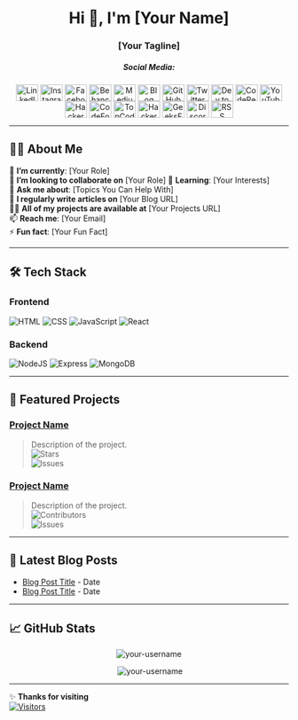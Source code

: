 <!-- Template for README profile github that can replace the placeholders with their own information -->





<h1 align="center">Hi 👋, I'm [Your Name]</h1>
<h3 align="center">[Your Tagline]</h3>

<h5 align="center">Social Media:</h5>      <!-- You can add other Social Media -->

<p align="center">
<a href="https://linkedin.com/in/[YourUsername]" target="blank"><img align="center" src="https://raw.githubusercontent.com/rahuldkjain/github-profile-readme-generator/master/src/images/icons/Social/linked-in-alt.svg" alt="LinkedIn" height="30" width="40" /></a>
  <a href="https://instagram.com/[YourUsername]" target="blank"><img align="center" src="https://raw.githubusercontent.com/rahuldkjain/github-profile-readme-generator/master/src/images/icons/Social/instagram.svg" alt="Instagram" height="30" width="40" /></a>
  <a href="https://facebook.com/[YourUsername]" target="blank"><img align="center" src="https://raw.githubusercontent.com/rahuldkjain/github-profile-readme-generator/master/src/images/icons/Social/facebook.svg" alt="Facebook" height="30" width="40" /></a>
  <a href="https://behance.net/[YourUsername]" target="blank"><img align="center" src="https://raw.githubusercontent.com/rahuldkjain/github-profile-readme-generator/master/src/images/icons/Social/behance.svg" alt="Behance" height="30" width="40" /></a>
  <a href="https://medium.com/@[YourUsername]" target="blank"><img align="center" src="https://raw.githubusercontent.com/rahuldkjain/github-profile-readme-generator/master/src/images/icons/Social/medium.svg" alt="Medium" height="30" width="40" /></a>
  <a href="[YourBlogURL]" target="blank"><img align="center" src="https://raw.githubusercontent.com/rahuldkjain/github-profile-readme-generator/master/src/images/icons/Social/rss.svg" alt="Blog" height="30" width="40" /></a>
  <a href="https://github.com/[YourUsername]" target="blank"><img align="center" src="https://raw.githubusercontent.com/rahuldkjain/github-profile-readme-generator/master/src/images/icons/Social/github.svg" alt="GitHub" height="30" width="40" /></a>
  <a href="https://twitter.com/[YourUsername]" target="blank"><img align="center" src="https://raw.githubusercontent.com/rahuldkjain/github-profile-readme-generator/master/src/images/icons/Social/twitter.svg" alt="Twitter" height="30" width="40" /></a>
  <a href="https://dev.to/[YourUsername]" target="blank"><img align="center" src="https://raw.githubusercontent.com/rahuldkjain/github-profile-readme-generator/master/src/images/icons/Social/devto.svg" alt="Dev.to" height="30" width="40" /></a>
  <a href="https://codepen.io/[YourUsername]" target="blank"><img align="center" src="https://raw.githubusercontent.com/rahuldkjain/github-profile-readme-generator/master/src/images/icons/Social/codepen.svg" alt="CodePen" height="30" width="40" /></a>
  <a href="https://www.youtube.com/c/[YourChannelName]" target="blank"><img align="center" src="https://raw.githubusercontent.com/rahuldkjain/github-profile-readme-generator/master/src/images/icons/Social/youtube.svg" alt="YouTube" height="30" width="40" /></a>
  <a href="https://www.hackerrank.com/[YourUsername]" target="blank"><img align="center" src="https://raw.githubusercontent.com/rahuldkjain/github-profile-readme-generator/master/src/images/icons/Social/hackerrank.svg" alt="HackerRank" height="30" width="40" /></a>
  <a href="https://codeforces.com/profile/[YourUsername]" target="blank"><img align="center" src="https://raw.githubusercontent.com/rahuldkjain/github-profile-readme-generator/master/src/images/icons/Social/codeforces.svg" alt="CodeForces" height="30" width="40" /></a>
  <a href="https://www.topcoder.com/members/[YourUsername]" target="blank"><img align="center" src="https://raw.githubusercontent.com/rahuldkjain/github-profile-readme-generator/master/src/images/icons/Social/topcoder.svg" alt="TopCoder" height="30" width="40" /></a>
  <a href="https://www.hackerearth.com/@[YourUsername]" target="blank"><img align="center" src="https://raw.githubusercontent.com/rahuldkjain/github-profile-readme-generator/master/src/images/icons/Social/hackerearth.svg" alt="HackerEarth" height="30" width="40" /></a>
  <a href="https://auth.geeksforgeeks.org/user/[YourUsername]/profile" target="blank"><img align="center" src="https://raw.githubusercontent.com/rahuldkjain/github-profile-readme-generator/master/src/images/icons/Social/geeks-for-geeks.svg" alt="GeeksForGeeks" height="30" width="40" /></a>
  <a href="https://discord.gg/[YourInviteCode]" target="blank"><img align="center" src="https://raw.githubusercontent.com/rahuldkjain/github-profile-readme-generator/master/src/images/icons/Social/discord.svg" alt="Discord" height="30" width="40" /></a>
  <a href="[YourRSSFeedURL]" target="blank"><img align="center" src="https://raw.githubusercontent.com/rahuldkjain/github-profile-readme-generator/master/src/images/icons/Social/rss.svg" alt="RSS Feed" height="30" width="40" /></a>
</p>

---

## 🧑‍💻 **About Me**  
🔭 **I’m currently**: [Your Role]  
👯 **I’m looking to collaborate on** [Your Role]
🌱 **Learning**: [Your Interests]  
💬 **Ask me about**: [Topics You Can Help With]  
📝 **I regularly write articles on** [Your Blog URL]  
👨‍💻 **All of my projects are available at** [Your Projects URL]  
📫 **Reach me**: [Your Email]  
⚡ **Fun fact**: [Your Fun Fact]  

---

## 🛠️ **Tech Stack**   

<!--  You can add Other skills -->

### **Frontend**
![HTML](https://img.shields.io/badge/HTML-E34F26?style=flat&logo=html5&logoColor=white)
![CSS](https://img.shields.io/badge/CSS-1572B6?style=flat&logo=css3&logoColor=white)
![JavaScript](https://img.shields.io/badge/JavaScript-F7DF1E?style=flat&logo=javascript&logoColor=black)
![React](https://img.shields.io/badge/React-61DAFB?style=flat&logo=react&logoColor=black)

### **Backend**
![NodeJS](https://img.shields.io/badge/NodeJS-339933?style=flat&logo=node.js&logoColor=white)
![Express](https://img.shields.io/badge/Express-000000?style=flat&logo=express&logoColor=white)
![MongoDB](https://img.shields.io/badge/MongoDB-47A248?style=flat&logo=mongodb&logoColor=white)

---

## 🚀 **Featured Projects**

### [Project Name](#)  
> Description of the project.  
> ![Stars](https://img.shields.io/github/stars/your-username/project-name?style=social)  
> ![Issues](https://img.shields.io/github/issues/your-username/project-name?style=flat)  

### [Project Name](#)  
> Description of the project.  
> ![Contributors](https://img.shields.io/github/contributors/your-username/project-name?style=flat)  
> ![Issues](https://img.shields.io/github/issues/your-username/project-name?style=flat)  

---

## 📝 **Latest Blog Posts**

- [Blog Post Title](#) - Date  
- [Blog Post Title](#) - Date  

---

## 📈 **GitHub Stats**

<p align="center"><img src="https://github-readme-streak-stats.herokuapp.com/?user=your-username&" alt="your-username" /></p>
<p align="center">&nbsp;<img src="https://github-readme-stats.vercel.app/api?username=your-username&show_icons=true&locale=en" alt="your-username" /></p>

---

✨ **Thanks for visiting**  
[![Visitors](https://visitor-badge.laobi.icu/badge?page_id=your-username.your-username)](https://github.com/your-username)
